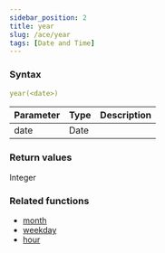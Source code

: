 ```yaml
---
sidebar_position: 2   
title: year
slug: /ace/year
tags: [Date and Time]
---
```


### Syntax

 ```yaml
year(<date>)
```
    
| Parameter   | Type | Description |
| ----------- | ---- | ----------- |     
| date | Date |  |

### Return values
Integer


### Related functions      
* [month](/ace/month)
* [weekday](/ace/weekday)
* [hour](/ace/hour)
